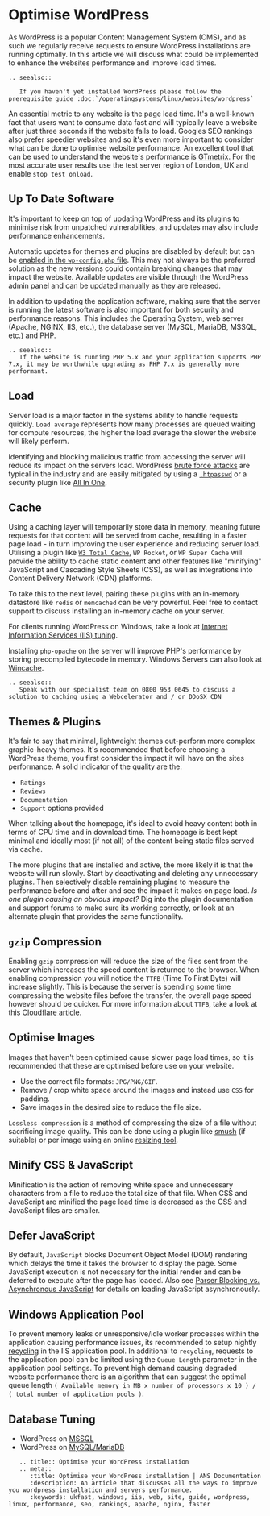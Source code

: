 # Optimise WordPress

As WordPress is a popular Content Management System (CMS), and as such we regularly receive requests to ensure WordPress installations are running optimally. In this article we will discuss what could be implemented to enhance the websites performance and improve load times.

```eval_rst
.. seealso::

   If you haven't yet installed WordPress please follow the prerequisite guide :doc:`/operatingsystems/linux/websites/wordpress`

```

An essential metric to any website is the page load time. It's a well-known fact that users want to consume data fast and will typically leave a website after just three seconds if the website fails to load. Googles SEO rankings also prefer speedier websites and so it's even more important to consider what can be done to optimise website performance.
An excellent tool that can be used to understand the website's performance is [GTmetrix](https://gtmetrix.com/). For the most accurate user results use the test server region of London, UK and enable `stop test onload`.

## Up To Date Software

It's important to keep on top of updating WordPress and its plugins to minimise risk from unpatched vulnerabilities, and updates may also include performance enhancements.

Automatic updates for themes and plugins are disabled by default but can be [enabled in the `wp-config.php` file](https://wordpress.org/support/article/configuring-automatic-background-updates/). This may not always be the preferred solution as the new versions could contain breaking changes that may impact the website. Available updates are visible through the WordPress admin panel and can be updated manually as they are released.

In addition to updating the application software, making sure that the server is running the latest software is also important for both security and performance reasons. This includes the Operating System, web server (Apache, NGINX, IIS, etc.), the database server (MySQL, MariaDB, MSSQL, etc.) and PHP.

```eval_rst
.. seealso::
   If the website is running PHP 5.x and your application supports PHP 7.x, it may be worthwhile upgrading as PHP 7.x is generally more performant.
```

## Load

Server load is a major factor in the systems ability to handle requests quickly. `Load average` represents how many processes are queued waiting for compute resources, the higher the load average the slower the website will likely perform.

Identifying and blocking malicious traffic from accessing the server will reduce its impact on the servers load. WordPress [brute force attacks](https://wordpress.org/support/article/brute-force-attacks/) are typical in the industry and are easily mitigated by using a [`.htpasswd`](https://wordpress.org/support/article/brute-force-attacks/#password-protect-wp-login-php) or a security plugin like [All In One](https://wordpress.org/plugins/all-in-one-wp-security-and-firewall/).

## Cache

Using a caching layer will temporarily store data in memory, meaning future requests for that content will be served from cache, resulting in a faster page load - in turn improving the user experience and reducing server load. Utilising a plugin like [`W3 Total Cache`](https://en-gb.wordpress.org/plugins/w3-total-cache/), `WP Rocket`, or `WP Super Cache` will provide the ability to cache static content and other features like "minifying" JavaScript and Cascading Style Sheets (CSS), as well as integrations into Content Delivery Network (CDN) platforms.

To take this to the next level, pairing these plugins with an in-memory datastore like `redis` or `memcached` can be very powerful. Feel free to contact support to discuss installing an in-memory cache on your server.

For clients running WordPress on Windows, take a look at [Internet Information Services (IIS) tuning](/operatingsystems/windows/iis/tuning).

Installing `php-opache` on the server will improve PHP's performance by storing precompiled bytecode in memory. Windows Servers can also look at [Wincache](https://www.php.net/wincache).

```eval_rst
.. seealso::
   Speak with our specialist team on 0800 953 0645 to discuss a solution to caching using a Webcelerator and / or DDoSX CDN
```

## Themes & Plugins

It's fair to say that minimal, lightweight themes out-perform more complex graphic-heavy themes. It's recommended that before choosing a WordPress theme, you first consider the impact it will have on the sites performance. A solid indicator of the quality are the:

* `Ratings`
* `Reviews`
* `Documentation`
* `Support` options provided

When talking about the homepage, it's ideal to avoid heavy content both in terms of CPU time and in download time. The homepage is best kept minimal and ideally most (if not all) of the content being static files served via cache.

The more plugins that are installed and active, the more likely it is that the website will run slowly. Start by deactivating and deleting any unnecessary plugins. Then selectively disable remaining plugins to measure the performance before and after and see the impact it makes on page load. *Is one plugin causing an obvious impact?* Dig into the plugin documentation and support forums to make sure its working correctly, or look at an alternate plugin that provides the same functionality.

## `gzip` Compression

Enabling `gzip` compression will reduce the size of the files sent from the server which increases the speed content is returned to the browser. When enabling compression you will notice the `TTFB` (Time To First Byte) will increase slightly. This is because the server is spending some time compressing the website files before the transfer, the overall page speed however should be quicker. For more information about `TTFB`, take a look at this [Cloudflare article](https://blog.cloudflare.com/ttfb-time-to-first-byte-considered-meaningles/).

## Optimise Images

Images that haven't been optimised cause slower page load times, so it is recommended that these are optimised before use on your website.

* Use the correct file formats: `JPG/PNG/GIF`.
* Remove / crop white space around the images and instead use `CSS` for padding.
* Save images in the desired size to reduce the file size.

`Lossless compression` is a method of compressing the size of a file without sacrificing image quality. This can be done using a plugin like [<nospell>smush</nospell>](https://en-gb.wordpress.org/plugins/wp-smushit/) (if suitable) or per image using an online [resizing tool](https://tinypng.com/).

## Minify CSS & JavaScript

Minification is the action of removing white space and unnecessary characters from a file to reduce the total size of that file. When CSS and JavaScript are minified the page load time is decreased as the CSS and JavaScript files are smaller.

## Defer JavaScript

By default, `JavaScript` blocks Document Object Model (DOM) rendering which delays the time it takes the browser to display the page. Some JavaScript execution is not necessary for the initial render and can be deferred to execute after the page has loaded. Also see [Parser Blocking vs. Asynchronous JavaScript](https://developers.google.com/web/fundamentals/performance/critical-rendering-path/adding-interactivity-with-javascript#parser_blocking_versus_asynchronous_javascript) for details on loading JavaScript asynchronously.

## Windows Application Pool

To prevent memory leaks or unresponsive/idle worker processes within the application causing performance issues, its recommended to setup nightly [recycling](https://docs.microsoft.com/en-us/iis/configuration/system.applicationhost/applicationpools/add/recycling/) in the IIS application pool. In additional to `recycling`, requests to the application pool can be limited using the `Queue Length` parameter in the application pool settings. To prevent high demand causing degraded website performance there is an algorithm that can suggest the optimal queue length  `( Available memory in MB x number of processors x 10 ) / ( total number of application pools )`.

## Database Tuning

- WordPress on [MSSQL](https://docs.ukfast.co.uk/operatingsystems/windows/mssql/performancedashboard.html)
- WordPress on [MySQL/MariaDB](https://docs.ukfast.co.uk/operatingsystems/linux/mysql/troubleshooting.html)

```eval_rst
   .. title:: Optimise your WordPress installation
   .. meta::
      :title: Optimise your WordPress installation | ANS Documentation
      :description: An article that discusses all the ways to improve you wordpress installation and servers performance.
      :keywords: ukfast, windows, iis, web, site, guide, wordpress, linux, performance, seo, rankings, apache, nginx, faster
```
